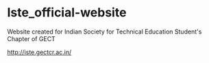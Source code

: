 # Iste_official-website
Website created for Indian Society for Technical Education Student's Chapter of GECT

http://iste.gectcr.ac.in/
